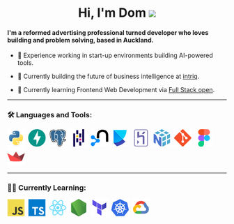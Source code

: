 <h1 align="center">
  Hi, I'm Dom <img src="https://media.giphy.com/media/hvRJCLFzcasrR4ia7z/giphy.gif" width="40">
</h1>

#### I'm a reformed advertising professional turned developer who loves building and problem solving, based in Auckland.

- 🤖 Experience working in start-up environments building AI-powered tools.
  
- 🔭 Currently building the future of business intelligence at [intriq](https://intriq.ai).
  
- 🌱 Currently learning Frontend Web Development via [Full Stack open](https://fullstackopen.com/).

---
### :hammer_and_wrench: Languages and Tools:
<div>
  <img src="https://github.com/devicons/devicon/blob/master/icons/python/python-original.svg" title="Python" alt="Python" width="40" height="40"/>&nbsp;
  <img src="https://github.com/devicons/devicon/blob/master/icons/fastapi/fastapi-original.svg" title="FastAPI" alt="FastAPI" width="40" height="40"/>&nbsp;
  <img src="https://github.com/devicons/devicon/blob/master/icons/postgresql/postgresql-original.svg" title="PostgreSQL" alt="PostgreSQL" width="40" height="40"/>&nbsp;
  <img src="https://github.com/devicons/devicon/blob/master/icons/pandas/pandas-original.svg" title="Pandas" alt="Pandas" width="40" height="40"/>&nbsp;
  <img src="https://github.com/devicons/devicon/blob/master/icons/neo4j/neo4j-original.svg" title="Neo4j" alt="Neo4j" width="40" height="40"/>&nbsp;
  <img src="https://github.com/devicons/devicon/blob/master/icons/poetry/poetry-original.svg" title="Poetry" alt="Poetry" width="40" height="40"/>&nbsp;
  <img src="https://github.com/devicons/devicon/blob/master/icons/heroku/heroku-original.svg" title="Heroku" alt="Heroku" width="40" height="40"/>&nbsp;
  <img src="https://github.com/devicons/devicon/blob/master/icons/numpy/numpy-original.svg" title="Numpy" alt="Numpy" width="40" height="40"/>&nbsp;
  <img src="https://github.com/devicons/devicon/blob/master/icons/git/git-original.svg" title="Git" alt="Git" width="40" height="40"/>&nbsp;
  <img src="https://github.com/devicons/devicon/blob/master/icons/figma/figma-original.svg" title="Figma" alt="Figma" width="40" height="40"/>&nbsp;
  <img src="https://github.com/devicons/devicon/blob/master/icons/streamlit/streamlit-original.svg" title="Streamlit" alt="Streamlit" width="40" height="40"/>&nbsp;
</div>

---
### 👨‍🎓 Currently Learning:
<div>
  <img src="https://github.com/devicons/devicon/blob/master/icons/javascript/javascript-original.svg" title="JavaScript" alt="JavaScript", width="40", height="40"/>&nbsp;
  <img src="https://github.com/devicons/devicon/blob/master/icons/typescript/typescript-original.svg" title="TypeScript" alt="TypeScript", width="40", height="40"/>&nbsp;
  <img src="https://github.com/devicons/devicon/blob/master/icons/react/react-original.svg" title="React" alt="React", width="40", height="40"/>&nbsp;
  <img src="https://github.com/devicons/devicon/blob/master/icons/nodejs/nodejs-original.svg" title="NodeJS" alt="NodeJS", width="40", height="40"/>&nbsp;
  <img src="https://github.com/devicons/devicon/blob/master/icons/terraform/terraform-original.svg" title="Terraform" alt="Terraform", width="40", height="40"/>&nbsp;
  <img src="https://github.com/devicons/devicon/blob/master/icons/kubernetes/kubernetes-original.svg" title="Kubernetes" alt="Kubernetes", width="40", height="40"/>&nbsp;
  <img src="https://github.com/devicons/devicon/blob/master/icons/googlecloud/googlecloud-original.svg" title="Google Cloud" alt="Google Cloud", width="40", height="40"/>&nbsp;
</div>
